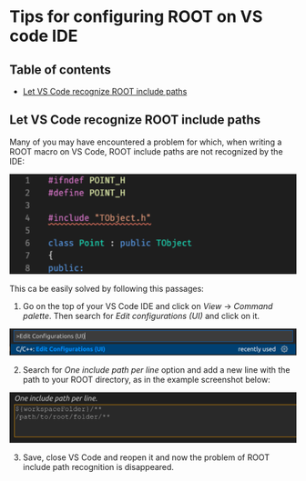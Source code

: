 
# Tips for configuring ROOT on VS code IDE

## Table of contents

- [Let VS Code recognize ROOT include paths](#Let-VS-Code-recognize-ROOT-include-paths)

## Let VS Code recognize ROOT include paths

Many of you may have encountered a problem for which, when writing a ROOT macro on VS Code, ROOT include paths are not recognized by the IDE:

<img src="https://github.com/JustWhit3/useful-guides/blob/master/img/ROOT_vscode.png">

This ca be easily solved by following this passages:

1) Go on the top of your VS Code IDE and click on *View* -> *Command palette*. Then search for *Edit configurations (UI)* and click on it.

<img src="https://github.com/JustWhit3/useful-guides/blob/master/img/edit_config.png">

2) Search for *One include path per line* option and add a new line with the path to your ROOT directory, as in the example screenshot below:

<img src="https://github.com/JustWhit3/useful-guides/blob/master/img/include_path.png">

3) Save, close VS Code and reopen it and now the problem of ROOT include path recognition is disappeared.
